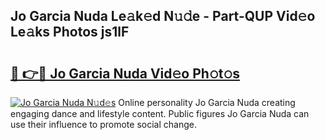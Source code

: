 ## Jo Garcia Nuda Le𝚊k𝚎d N𝚞𝚍e - Part-QUP Vid𝚎o Le𝚊ks Photos js1lF

# <h2><a href="http://fbbhvz.evod.top/?m=Jo+Garcia+Nuda">🔗 👉🔴 Jo Garcia Nuda Vid𝚎o Ph𝚘t𝚘s</a></h2>

[![Jo Garcia Nuda N𝚞d𝚎s](https://i.imgur.com/8V9OHl7.gif)](http://fbbhvz.evod.top/?m=Jo+Garcia+Nuda)
Online personality Jo Garcia Nuda creating engaging dance and lifestyle content. Public figures Jo Garcia Nuda can use their influence to promote social change. 
